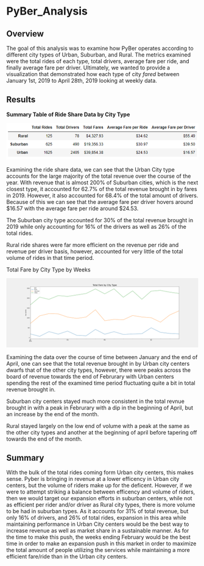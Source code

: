 # PyBer_Analysis
## Overview
The goal of this analysis was to examine how PyBer operates according to different city types of Urban, Suburban, and Rural. The metrics examined were the total rides of each type, total drivers, average fare per ride, and finally average fare per driver. Ultimately, we wanted to provide a visualization that demonstrated how each type of city *fared* between January 1st, 2019 to April 28th, 2019 looking at weekly data.  
## Results

**Summary Table of Ride Share Data by City Type**

![Summary Table of Ride Share Data by City Type](https://github.com/aKnownSaltMine/PyBer_Analysis/blob/main/analysis/Ride_Fare_summary_by_type.PNG)

Examining the ride share data, we can see that the Urban City type accounts for the large majority of the total revenue over the course of the year. With revenue that is almost 200% of Suburban cities, which is the next closest type, it accounted for 62.7% of the total revenue brought in by fares in 2019. However, it also accounted for 68.4% of the total amount of drivers. Because of this we can see that the average fare per driver hovers around $16.57 with the average fare per ride around $24.53. 

The Suburban city type accounted for 30% of the total revenue brought in 2019 while only accounting for 16% of the drivers as well as 26% of the total rides. 

Rural ride shares were far more efficient on the revenue per ride and revenue per driver basis, however, accounted for very little of the total volume of rides in that time period. 

Total Fare by City Type by Weeks

![Total Fare by City Type by Weeks](https://github.com/aKnownSaltMine/PyBer_Analysis/blob/main/analysis/PyBer_fare_summary.png)

Examining the data over the course of time between January and the end of April, one can see that the total revenue brought in by Urban city centers dwarfs that of the other city types, however, there were peaks across the board of revenue towards the end of Februrary with Urban centers spending the rest of the examined time period fluctuating quite a bit in total revenue brought in. 

Suburban city centers stayed much more consistent in the total revnue brought in with a peak in Februrary with a dip in the beginning of April, but an increase by the end of the month. 

Rural stayed largely on the low end of volume with a peak at the same as the other city types and another at the beginning of april before tapering off towards the end of the month. 



## Summary

With the bulk of the total rides coming form Urban city centers, this makes sense. Pyber is bringing in revenue at a lower efficency in Urban city centers, but the volume of riders make up for the deficent. However, if we were to attempt striking a balance between efficency and volume of riders, then we would target our expansion efforts in suburban centers, while not as efficient per rider and/or driver as Rural city types, there is more volume to be had in suburban types. As it accounts for 31% of total revenue, but only 16% of drivers, and 26% of total rides, expansion in this area while maintaining performance in Urban City centers would be the best way to increase revenue as well as market share in a sustainable manner. As for the time to make this push, the weeks ending February would be the best time in order to make an expansion push in this market in order to maximize the total amount of people utilizing the services while maintaining a more efficient fare/ride than in the Urban city centers. 